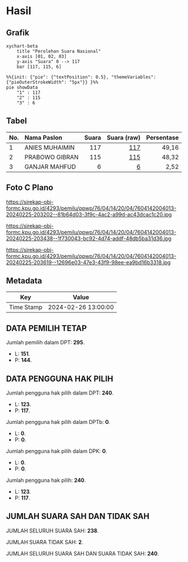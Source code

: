 # Hasil

## Grafik

```mermaid
xychart-beta
    title "Perolehan Suara Nasional"
    x-axis [01, 02, 03]
    y-axis "Suara" 0 --> 117
    bar [117, 115, 6]
```

```mermaid
%%{init: {"pie": {"textPosition": 0.5}, "themeVariables": {"pieOuterStrokeWidth": "5px"}} }%%
pie showData
    "1" : 117
    "2" : 115
    "3" : 6
```

## Tabel

| No. | Nama Paslon    | Suara | Suara (raw) | Persentase |
|:--- |:-------------- | -----:| -----------:| ----------:|
| 1   | ANIES MUHAIMIN | 117   | [117][p-1]  | 49,16      |
| 2   | PRABOWO GIBRAN | 115   | [115][p-2]  | 48,32      |
| 3   | GANJAR MAHFUD  | 6     | [6][p-3]    | 2,52       |


[p-1]: https://github.com/gigit-pemilu/pemilu-2024/blob/main/pilpres/hitung-suara/sub/76-sulawesi-barat/sub/04-polewali-mandar/sub/14-matakali/sub/2004-pasiang/sub/013-tps/sub/paslon-1.txt
[p-2]: https://github.com/gigit-pemilu/pemilu-2024/blob/main/pilpres/hitung-suara/sub/76-sulawesi-barat/sub/04-polewali-mandar/sub/14-matakali/sub/2004-pasiang/sub/013-tps/sub/paslon-2.txt
[p-3]: https://github.com/gigit-pemilu/pemilu-2024/blob/main/pilpres/hitung-suara/sub/76-sulawesi-barat/sub/04-polewali-mandar/sub/14-matakali/sub/2004-pasiang/sub/013-tps/sub/paslon-3.txt

## Foto C Plano

https://sirekap-obj-formc.kpu.go.id/4293/pemilu/ppwp/76/04/14/20/04/7604142004013-20240225-203202--81b64d03-3f9c-4ac2-a99d-ac43dcac1c20.jpg

https://sirekap-obj-formc.kpu.go.id/4293/pemilu/ppwp/76/04/14/20/04/7604142004013-20240225-203438--1f730043-bc92-4d74-addf-48db5ba31d36.jpg

https://sirekap-obj-formc.kpu.go.id/4293/pemilu/ppwp/76/04/14/20/04/7604142004013-20240225-203619--12696e03-47e3-43f9-98ee-ea9bd16b3318.jpg


## Metadata

| Key        | Value               |
| ---------- | ------------------- |
| Time Stamp | 2024-02-26 13:00:00 |


## DATA PEMILIH TETAP

Jumlah pemilih dalam DPT: **295**.
 * L: **151**.
 * P: **144**.

## DATA PENGGUNA HAK PILIH

Jumlah pengguna hak pilih dalam DPT: **240**.
 * L: **123**.
 * P: **117**.

Jumlah pengguna hak pilih dalam DPTb: **0**.
 * L: **0**.
 * P: **0**.

Jumlah pengguna hak pilih dalam DPK: **0**.
 * L: **0**.
 * P: **0**.

Jumlah pengguna hak pilih: **240**.
 * L: **123**.
 * P: **117**.

## JUMLAH SUARA SAH DAN TIDAK SAH

JUMLAH SELURUH SUARA SAH: **238**.

JUMLAH SUARA TIDAK SAH: **2**.

JUMLAH SELURUH SUARA SAH DAN SUARA TIDAK SAH: **240**.


